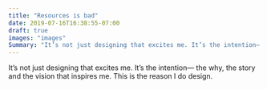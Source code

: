 ```yaml
---
title: "Resources is bad"
date: 2019-07-16T16:38:55-07:00
draft: true
images: "images"
Summary: "It’s not just designing that excites me. It’s the intention— the why, the story and the vision that inspires me. This is the reason I do design."
---
```

It’s not just designing that excites me. It’s the intention— the why, the story and the vision that inspires me. This is the reason I do design.
